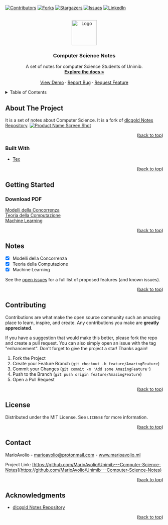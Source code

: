 <div id="top"></div>
<!--
*** Thanks for checking out the Best-README-Template. If you have a suggestion
*** that would make this better, please fork the repo and create a pull request
*** or simply open an issue with the tag "enhancement".
*** Don't forget to give the project a star!
*** Thanks again! Now go create something AMAZING! :D
-->



<!-- PROJECT SHIELDS -->
<!--
*** I'm using markdown "reference style" links for readability.
*** Reference links are enclosed in brackets [ ] instead of parentheses ( ).
*** See the bottom of this document for the declaration of the reference variables
*** for contributors-url, forks-url, etc. This is an optional, concise syntax you may use.
*** https://www.markdownguide.org/basic-syntax/#reference-style-links
-->
[![Contributors][contributors-shield]][contributors-url]
[![Forks][forks-shield]][forks-url]
[![Stargazers][stars-shield]][stars-url]
[![Issues][issues-shield]][issues-url]
[![LinkedIn][linkedin-shield]][linkedin-url]



<!-- PROJECT LOGO -->
<br />
<div align="center">
  <a href="https://github.com/MarioAvolio/Unimib---Computer-Science-Notes">
    <img src="images/logo.png" alt="Logo" width="80" height="80">
  </a>

<h3 align="center">Computer Science Notes</h3>

  <p align="center">
    A set of notes for computer Science Students of Unimib.
    <br />
    <a href="https://github.com/MarioAvolio/Unimib---Computer-Science-Notes"><strong>Explore the docs »</strong></a>
    <br />
    <br />
    <a href="https://github.com/MarioAvolio/Unimib---Computer-Science-Notes">View Demo</a>
    ·
    <a href="https://github.com/MarioAvolio/Unimib---Computer-Science-Notes/issues">Report Bug</a>
    ·
    <a href="https://github.com/MarioAvolio/Unimib---Computer-Science-Notes/issues">Request Feature</a>
  </p>
</div>



<!-- TABLE OF CONTENTS -->
<details>
  <summary>Table of Contents</summary>
  <ol>
    <li>
      <a href="#about-the-project">About The Project</a>
      <ul>
        <li><a href="#built-with">Built With</a></li>
      </ul>
    </li>
    <li>
      <a href="#getting-started">Getting Started</a>
      <ul>
        <li><a href="#installation">Download PDF</a></li>
      </ul>
    </li>
    <li><a href="#roadmap">Notes</a></li>
    <li><a href="#contributing">Contributing</a></li>
    <li><a href="#license">License</a></li>
    <li><a href="#contact">Contact</a></li>
    <li><a href="#acknowledgments">Acknowledgments</a></li>
  </ol>
</details>



<!-- ABOUT THE PROJECT -->
## About The Project
It is a set of notes about Computer Science. It is a fork of [dlcgold Notes Repository](https://github.com/dlcgold/Appunti). 
[![Product Name Screen Shot][product-screenshot]](https://www.pexels.com/photo/coffee-coffee-drink-cup-cup-of-coffee-459304/)

<p align="right">(<a href="#top">back to top</a>)</p>



### Built With

* [Tex](https://www.latex-project.org/get/)

<p align="right">(<a href="#top">back to top</a>)</p>



<!-- GETTING STARTED -->
## Getting Started

### Download PDF
[Modelli della Concorrenza](http://fumacrom.com/2W8VS)  
[Teoria della Computazione](http://fumacrom.com/2W9hZ)  
[Machine Learning](http://fumacrom.com/2W9j2)  

<p align="right">(<a href="#top">back to top</a>)</p>


## Notes

- [X] Modelli della Concorrenza
- [X] Teoria della Computazione
- [X] Machine Learning

See the [open issues](https://github.com/MarioAvolio/Unimib---Computer-Science-Notes/issues) for a full list of proposed features (and known issues).

<p align="right">(<a href="#top">back to top</a>)</p>



<!-- CONTRIBUTING -->
## Contributing

Contributions are what make the open source community such an amazing place to learn, inspire, and create. Any contributions you make are **greatly appreciated**.

If you have a suggestion that would make this better, please fork the repo and create a pull request. You can also simply open an issue with the tag "enhancement".
Don't forget to give the project a star! Thanks again!

1. Fork the Project
2. Create your Feature Branch (`git checkout -b feature/AmazingFeature`)
3. Commit your Changes (`git commit -m 'Add some AmazingFeature'`)
4. Push to the Branch (`git push origin feature/AmazingFeature`)
5. Open a Pull Request

<p align="right">(<a href="#top">back to top</a>)</p>



<!-- LICENSE -->
## License

Distributed under the MIT License. See `LICENSE` for more information.

<p align="right">(<a href="#top">back to top</a>)</p>



<!-- CONTACT -->
## Contact

MarioAvolio - marioavolio@protonmail.com - www.marioavolio.ml

Project Link: [https://github.com/MarioAvolio/Unimib---Computer-Science-Notes](https://github.com/MarioAvolio/Unimib---Computer-Science-Notes)

<p align="right">(<a href="#top">back to top</a>)</p>



<!-- ACKNOWLEDGMENTS -->
## Acknowledgments
* [dlcgold Notes Repository](https://github.com/dlcgold/Appunti)

<p align="right">(<a href="#top">back to top</a>)</p>



<!-- MARKDOWN LINKS & IMAGES -->
<!-- https://www.markdownguide.org/basic-syntax/#reference-style-links -->
[contributors-shield]: https://img.shields.io/github/contributors/MarioAvolio/Unimib---Computer-Science-Notes.svg?style=for-the-badge
[contributors-url]: https://github.com/MarioAvolio/Unimib---Computer-Science-Notes/graphs/contributors
[forks-shield]: https://img.shields.io/github/forks/MarioAvolio/Unimib---Computer-Science-Notes.svg?style=for-the-badge
[forks-url]: https://github.com/MarioAvolio/Unimib---Computer-Science-Notes/network/members
[stars-shield]: https://img.shields.io/github/stars/MarioAvolio/Unimib---Computer-Science-Notes.svg?style=for-the-badge
[stars-url]: https://github.com/MarioAvolio/Unimib---Computer-Science-Notes/stargazers
[issues-shield]: https://img.shields.io/github/issues/MarioAvolio/Unimib---Computer-Science-Notes.svg?style=for-the-badge
[issues-url]: https://github.com/MarioAvolio/Unimib---Computer-Science-Notes/issues
[license-shield]: https://img.shields.io/github/license/MarioAvolio/Unimib---Computer-Science-Notes.svg?style=for-the-badge
[license-url]: https://github.com/MarioAvolio/Unimib---Computer-Science-Notes/blob/master/LICENSE
[linkedin-shield]: https://img.shields.io/badge/-LinkedIn-black.svg?style=for-the-badge&logo=linkedin&colorB=555
[linkedin-url]: https://www.linkedin.com/in/mario-avolio-3666b1219/
[product-screenshot]: images/screenshot.png
